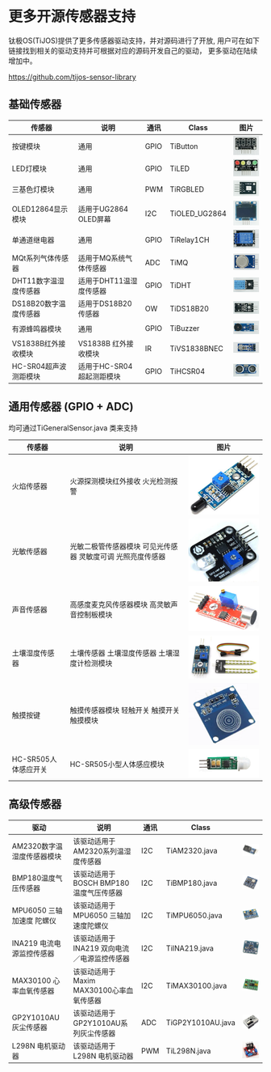# 更多开源传感器支持

钛极OS(TiJOS)提供了更多传感器驱动支持，并对源码进行了开放, 用户可在如下链接找到相关的驱动支持并可根据对应的源码开发自己的驱动， 更多驱动在陆续增加中。

<https://github.com/tijos-sensor-library>



## 基础传感器

| 传感器            | 说明               | 通讯   | Class         |                    图片                    |
| -------------- | ---------------- | ---- | ------------- | :--------------------------------------: |
| 按键模块           | 通用               | GPIO | TiButton      |     ![TiButton](./img/TiButton.png)      |
| LED灯模块         | 通用               | GPIO | TiLED         |        ![TiLED](.\img\TiLED.png)         |
| 三基色灯模块         | 通用               | PWM  | TiRGBLED      |     ![TiRGBLED](.\img\TiRGBLED.png)      |
| OLED12864显示模块  | 适用于UG2864 OLED屏幕 | I2C  | TiOLED_UG2864 | ![TiOLED_UG2864](.\img\TiOLED_UG2864.png) |
| 单通道继电器         | 通用               | GPIO | TiRelay1CH    |   ![TiRelay1CH](.\img\TiRelay1CH.png)    |
| MQt系列气体传感器     | 适用于MQ系统气体传感器     | ADC  | TiMQ          |        ![TiMQ2](.\img\TiMQ2.png)         |
| DHT11数字温湿度传感器  | 适用于DHT11温湿度传感器   | GPIO | TiDHT         |      ![TiDHT11](.\img\TiDHT11.png)       |
| DS18B20数字温度传感器 | 适用于DS18B20传感器    | OW   | TiDS18B20     |    ![TiDS18B20](.\img\TiDS18B20.png)     |
| 有源蜂鸣器模块        | 通用               | GPIO | TiBuzzer      |     ![TiBuzzer](.\img\TiBuzzer.png)      |
| VS1838B红外接收模块  | VS1838B 红外接收模块   | IR   | TiVS1838BNEC  |   ![VS1838BNEC](.\img\VS1838BNEC.png)    |
| HC-SR04超声波测距模块 | 适用于HC-SR04超起测距模块 | GPIO | TiHCSR04      |     ![TiHCSR04](.\img\TiHCSR04.png)      |

## 通用传感器 (GPIO + ADC)

均可通过TiGeneralSensor.java 类来支持

| 传感器            | 说明                              |                   图片                    |
| -------------- | ------------------------------- | :-------------------------------------: |
| 火焰传感器          | 火源探测模块红外接收 火光检测报警               |  ![fire_sensor](./img/fire_sensor.png)  |
| 光敏传感器          | 光敏二极管传感器模块 可见光传感器 灵敏度可调 光照亮度传感器 | ![light_sensor](./img/light_sensor.png) |
| 声音传感器          | 高感度麦克风传感器模块 高灵敏声音控制板模块          | ![sound_sensor](./img/sound_sensor.png) |
| 土壤湿度传感 器       | 土壤传感器 土壤湿度传感器 土壤湿度计检测模块         |  ![soil_sensor](./img/soil_sensor.png)  |
| 触摸按键           | 触摸传感器模块 轻触开关 触摸开关 触摸模块          | ![touch_button](./img/touch_button.png) |
| HC-SR505人体感应开关 | HC-SR505小型人体感应模块                | ![human_sensor](./img/human_sensor.png) |

## 高级传感器

| 驱动                | 说明                          | 通讯   | Class             |                                     |
| ----------------- | --------------------------- | ---- | ----------------- | ----------------------------------- |
| AM2320数字温湿度传感器模块  | 该驱动适用于AM2320系列温湿度传感器        | I2C  | TiAM2320.java     | ![am2320](./img/am2320.png)         |
| BMP180温度气压传感器     | 该驱动适用于BOSCH BMP180 温度气压传感器  | I2C  | TiBMP180.java     | ![bmp180](./img/bmp180.png)         |
| MPU6050 三轴加速度 陀螺仪 | 该驱动适用于MPU6050 三轴加速度陀螺仪      | I2C  | TiMPU6050.java    | ![mpu6050](./img/mpu6050.png)       |
| INA219 电流电源监控传感器  | 该驱动适用于INA219 双向电流／电源监控传感器   | I2C  | TiINA219.java     | ![ina219](./img/ina219.png)         |
| MAX30100 心率血氧传感器  | 该驱动适用于Maxim MAX30100心率血氧传感器 | I2C  | TiMAX30100.java   | ![max30100](./img/max30100.png)     |
| GP2Y1010AU灰尘传感器   | 该驱动适用于GP2Y1010AU系列灰尘传感器     | ADC  | TiGP2Y1010AU.java | ![GP2Y1010AU](./img/gp2y1010au.png) |
| L298N 电机驱动器       | 该驱动适用于 L298N 电机驱动器          | PWM  | TiL298N.java      | ![L298N](./img/l298n.png)           |

